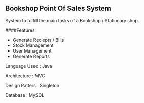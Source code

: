 ## Bookshop Point Of Sales System
System to fulfill the main tasks of a Bookshop / Stationary shop.

####Features
- Generate Reciepts / Bills
- Stock Management
- User Management
- Generate Reports

Language Used : Java

Architecture : MVC

Design Patters : Singleton

Database : MySQL
